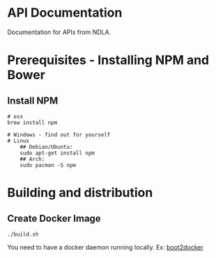 # API Documentation
Documentation for APIs from NDLA.

# Prerequisites - Installing NPM and Bower
## Install NPM
    # osx
    brew install npm

    # Windows - find out for yourself
    # Linux
        ## Debian/Ubuntu:
        sudo apt-get install npm
        ## Arch:
        sudo pacman -S npm

# Building and distribution

## Create Docker Image
    ./build.sh

You need to have a docker daemon running locally. Ex: [boot2docker](http://boot2docker.io/)
